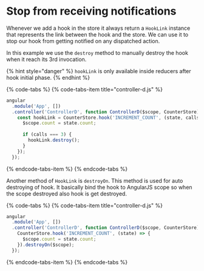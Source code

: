 # Stop from receiving notifications

Whenever we add a hook in the store it always return a `HookLink` instance that represents the link between the hook and the store. We can use it to stop our hook from getting notified on any dispatched action.

In this example we use the `destroy` method to manually destroy the hook when it reach its 3rd invocation.

{% hint style="danger" %}
`hookLink` is only available inside reducers after hook initial phase.
{% endhint %}

{% code-tabs %}
{% code-tabs-item title="controller-d.js" %}
```javascript
angular
  .module('App', [])
  .controller('ControllerD', function ControllerD($scope, CounterStore) {
    const hookLink = CounterStore.hook('INCREMENT_COUNT', (state, calls) => {
      $scope.count = state.count;
      
      if (calls === 3) {
        hookLink.destroy();
      }
    });
  });
```
{% endcode-tabs-item %}
{% endcode-tabs %}

Another method of `HookLink` is `destroyOn`. This method is used for auto destroying of hook. It basically bind the hook to AngularJS scope so when the scope destroyed also hook is get destroyed. 

{% code-tabs %}
{% code-tabs-item title="controller-d.js" %}
```javascript
angular
  .module('App', [])
  .controller('ControllerD', function ControllerD($scope, CounterStore) {
    CounterStore.hook('INCREMENT_COUNT', (state) => {
      $scope.count = state.count;
    }).destroyOn($scope);
  });
```
{% endcode-tabs-item %}
{% endcode-tabs %}


